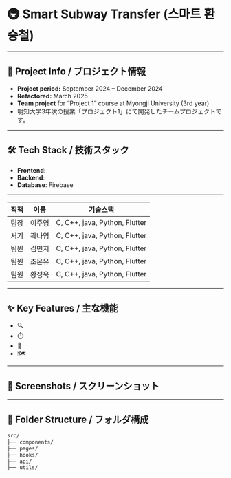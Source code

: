 # 🚇 Smart Subway Transfer (스마트 환승철)

---

## 📆 Project Info / プロジェクト情報

- **Project period:** September 2024 – December 2024  
- **Refactored:** March 2025  
- **Team project** for “Project 1” course at Myongji University (3rd year)  
- 明知大学3年次の授業「プロジェクト1」にて開発したチームプロジェクトです。

---

## 🛠️ Tech Stack / 技術スタック

- **Frontend**: 
- **Backend**: 
- **Database**: Firebase 

---

|직책|이름|기술스택|
|------|---|---|
|팀장|이주영|C, C++, java, Python, Flutter|
|서기|곽나영|C, C++, java, Python, Flutter|
|팀원|김민지|C, C++, java, Python, Flutter|
|팀원|조온유|C, C++, java, Python, Flutter|
|팀원|황정욱|C, C++, java, Python, Flutter|

---

## ✨ Key Features / 主な機能

- 🔍 
- ⏱️  
- 📍
- 🗺️ 

---

## 📸 Screenshots / スクリーンショット


---

## 📁 Folder Structure / フォルダ構成

```bash
src/
├── components/
├── pages/
├── hooks/
├── api/
├── utils/
